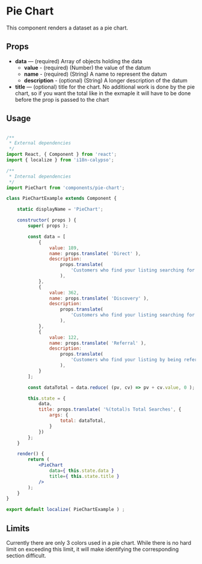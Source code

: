 # Pie Chart

This component renders a dataset as a pie chart.

## Props 

* **data** — (required) Array of objects holding the data
	* **value** - (required) (Number) the value of the datum
	* **name** - (required) (String) A name to represent the datum
	* **description** - (optional) (String) A longer description of the datum 
* **title** — (optional) title for the chart. No additional work is done by the pie chart, so if you want the total like in the exmaple it will have to be done before the prop is passed to the chart

## Usage

```jsx

/**
 * External dependencies
 */
import React, { Component } from 'react';
import { localize } from 'i18n-calypso';

/**
 * Internal dependencies
 */
import PieChart from 'components/pie-chart';

class PieChartExample extends Component {

	static displayName = 'PieChart';

	constructor( props ) {
		super( props );

		const data = [
			{
				value: 189,
				name: props.translate( 'Direct' ),
				description:
					props.translate(
						'Customers who find your listing searching for your business or address'
					),
			},
			{
				value: 362,
				name: props.translate( 'Discovery' ),
				description:
					props.translate(
						'Customers who find your listing searching for a category, product, or service'
					),
			},
			{
				value: 122,
				name: props.translate( 'Referral' ),
				description: 
					props.translate(
						'Customers who find your listing by being referred from another type of search'
					),
			}
		];

		const dataTotal = data.reduce( (pv, cv) => pv + cv.value, 0 );

		this.state = {
			data,
			title: props.translate( '%(total)s Total Searches', {
				args: {
					total: dataTotal,
				}
			})
		};
	}

	render() {
		return (
			<PieChart
				data={ this.state.data }
				title={ this.state.title }
			/>
		);
	}
}

export default localize( PieChartExample ) ;
```

## Limits

Currently there are only 3 colors used in a pie chart. While there is no hard limit on exceeding this limit, it will make identifying the corresponding section difficult.

